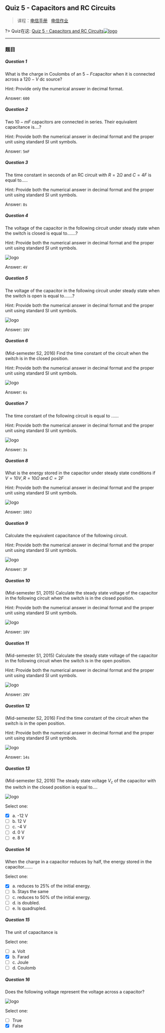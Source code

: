 ## Quiz 5 - Capacitors and RC Circuits

>课程：[电信手册](/DPST1081/) &nbsp; [电信作业](/homework/DPST1081/)


?> Quiz在这: [Quiz 5 - Capacitors and RC Circuits![logo](../../../../../logosvg01.svg)](https://moodle.telt.unsw.edu.au/mod/quiz/view.php?id=5198449)


---

### 题目



##### Question 1


<div class="how_qb">

What is the charge in Coulombs of an $5-F$capacitor when it is connected across a $120-V$ dc source?

Hint: Provide only the numerical answer in decimal format.


 Answer: ` 600 `

</div>

##### Question 2


<div class="how_qb">

Two $10-mF$ capacitors are connected in series. Their equivalent capacitance is....?

Hint: Provide both the numerical answer in decimal format and the proper unit using standard SI unit symbols.


 Answer: ` 5mF `

</div>

##### Question 3


<div class="how_qb">

The time constant in seconds of an RC circuit with $R = 2 \Omega$ and $C = 4 F$ is equal to.....

Hint: Provide both the numerical answer in decimal format and the proper unit using standard SI unit symbols.


 Answer: ` 8s `

</div>

##### Question 4


<div class="how_qb">

The voltage of the capacitor in the following circuit under steady state when the switch is closed is equal to.......?

Hint: Provide both the numerical answer in decimal format and the proper unit using standard SI unit symbols.

 ![logo](./file/Q5Q9.jpg ':size=400')


 Answer: ` 4V `

</div>

##### Question 5


<div class="how_qb">

The voltage of the capacitor in the following circuit under steady state when the switch is open is equal to.......?

Hint: Provide both the numerical answer in decimal format and the proper unit using standard SI unit symbols.

 ![logo](./file/Q5Q9.jpg ':size=400')


 Answer: ` 10V `

</div>


##### Question 6


<div class="how_qb">

(Mid-semester S2, 2016) Find the time constant of the circuit when the switch is in the closed position.

Hint: Provide both the numerical answer in decimal format and the proper unit using standard SI unit symbols.

 ![logo](./file/Q5Q12.png ':size=400')


 Answer: ` 6s `

</div>


##### Question 7


<div class="how_qb">

The time constant of the following circuit is equal to ......

Hint: Provide both the numerical answer in decimal format and the proper unit using standard SI unit symbols.

 ![logo](./file/Q5Q11.jpg ':size=400')


 Answer: ` 3s `

</div>

##### Question 8


<div class="how_qb">

What is the energy stored in the capacitor under steady state conditions if $V = 10 V, R = 10 \Omega$ and $C = 2 F$

Hint: Provide both the numerical answer in decimal format and the proper unit using standard SI unit symbols.

 ![logo](./file/Q5Q6.jpg ':size=300')


 Answer: ` 100J `

</div>

##### Question 9


<div class="how_qb">

Calculate the equivalent capacitance of the following circuit.

Hint: Provide both the numerical answer in decimal format and the proper unit using standard SI unit symbols.

 ![logo](./file/Q5Q5.jpg ':size=400')


 Answer: ` 3F `

</div>

##### Question 10


<div class="how_qb">

(Mid-semester S1, 2015) Calculate the steady state voltage of the capacitor in the following circuit when the switch is in the closed position.

Hint: Provide both the numerical answer in decimal format and the proper unit using standard SI unit symbols.

 ![logo](./file/Q5Q15.png ':size=400')


 Answer: ` 10V `

</div>

##### Question 11


<div class="how_qb">

(Mid-semester S1, 2015) Calculate the steady state voltage of the capacitor in the following circuit when the switch is in the open position.

Hint: Provide both the numerical answer in decimal format and the proper unit using standard SI unit symbols.

 ![logo](./file/Q5Q15.png ':size=400')


 Answer: ` 20V `

</div>

##### Question 12


<div class="how_qb">

(Mid-semester S2, 2016) Find the time constant of the circuit when the switch is in the open position.

Hint: Provide both the numerical answer in decimal format and the proper unit using standard SI unit symbols.

 ![logo](./file/Q5Q12.png ':size=400')


 Answer: ` 14s `

</div>



##### Question 13


<div class="how_qb">

(Mid-semester S2, 2016) The steady state voltage $V_c$ of the capacitor with the switch in the closed position is equal to....

 ![logo](./file/Q5Q12.png ':size=400')

 Select one:

  - [x] a. -12 V
  - [ ] b. 12 V
  - [ ] c. -4 V
  - [ ] d. 0 V
  - [ ] e. 8 V

</div>

##### Question 14


<div class="how_qb">

When the charge in a capacitor reduces by half, the energy stored in the capacitor.......

 Select one:

  - [x] a. reduces to 25% of the initial energy.
  - [ ] b. Stays the same
  - [ ] c. reduces to 50% of the initial energy.
  - [ ] d. is doubled.
  - [ ] e. Is quadrupled.

</div>

##### Question 15


<div class="how_qb">

The unit of capacitance is

 Select one:

  - [ ] a. Volt
  - [x] b. Farad
  - [ ] c. Joule
  - [ ] d. Coulomb

</div>

##### Question 16


<div class="how_qb">

Does the following voltage represent the voltage across a capacitor?

 ![logo](./file/T1Q1b.png ':size=300')

 Select one:

  - [ ] True
  - [x] False

</div>

